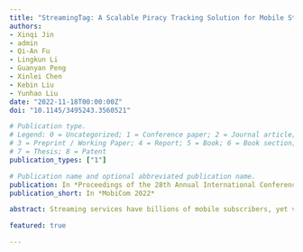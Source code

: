 ```yaml
---
title: "StreamingTag: A Scalable Piracy Tracking Solution for Mobile Streaming Services"
authors:
- Xinqi Jin
- admin
- Qi-An Fu
- Lingkun Li
- Guanyan Peng
- Xinlei Chen
- Kebin Liu
- Yunhao Liu
date: "2022-11-18T00:00:00Z"
doi: "10.1145/3495243.3560521"

# Publication type.
# Legend: 0 = Uncategorized; 1 = Conference paper; 2 = Journal article;
# 3 = Preprint / Working Paper; 4 = Report; 5 = Book; 6 = Book section;
# 7 = Thesis; 8 = Patent
publication_types: ["1"]

# Publication name and optional abbreviated publication name.
publication: In *Proceedings of the 28th Annual International Conference On Mobile Computing And Networking*
publication_short: In *MobiCom 2022*

abstract: Streaming services have billions of mobile subscribers, yet video piracy has cost service providers billions. Digital Rights Management (DRM), however, is still far from satisfactory. Unlike DRM, which attempts to prohibit the creation of pirated copies, fingerprinting may be used to track out the source of piracy. Nevertheless, the idea of piracy tracing is not widely used at the moment, since existing fingerprinting-based streaming systems fail to serve numerous users. In this paper, we present the design and evaluation of StreamingTag, a scalable piracy tracing system for mobile streaming services. StreamingTag adopts a segment-level fingerprint embedding scheme to remove the need of re-embedding the fingerprint into the video for each new viewer. The key innovations of StreamingTag include a scalable and CDN-friendly delivery framework, a polarized and randomized SVD watermarking scheme suitable for short segments, and a collusion-resistant fingerprinting scheme optimized for large-scale streaming services. Experiment results show the good QoS of StreamingTag in terms of preparation latency, bandwidth consumption, and video fidelity. Compared with existing SVD watermarking schemes, the proposed watermarking scheme improves the watermark extraction accuracy by 2.25x at most and 1.5x on average. Compared with existing collusion-resistant fingerprinting schemes, the proposed scheme catches more colluders and improves the recall rate by 26%.

featured: true

---
```

